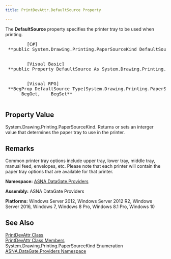 ```yaml
---
title: PrintDevAttr.DefaultSource Property

---
```


The **DefaultSource** property specifies the printer tray to be used when printing. 
<pre class="prettyprint">        <span class="lang">[C#]</span>
 **public System.Drawing.Printing.PaperSourceKind DefaultSource { get; set; }** 
      </pre>
<pre class="prettyprint">        <span class="lang">[Visual Basic] </span>
 **public Property DefaultSource As System.Drawing.Printing.PaperSourceKind** 
      </pre>
<pre class="prettyprint">        <span class="lang">[Visual RPG]</span>
 **BegProp DefaultSource Type(System.Drawing.Printing.PaperSourceKind) Access(*Public) <br />      BegGet,    BegSet** 
      </pre>

## Property Value

System.Drawing.Printing.PaperSourceKind. Returns or sets an interger value that determines the paper tray to use in the printer. 
## Remarks

Common printer tray options include upper tray, lower tray, middle tray, manual feed, envelopes, etc. Please note that each printer will contain the paper tray options that are available for that printer.

**Namespace:** [ ASNA.DataGate.Providers](datagate-providers-namespace.html) 

**Assembly:** ASNA DataGate Providers

**Platforms:** Windows Server 2012, Windows Server 2012 R2, Windows Server 2016, Windows 7, Windows 8 Pro, Windows 8.1 Pro, Windows 10
## See Also


[PrintDevAttr Class](print-dev-attr-class.html)
      <br />
[PrintDevAttr Class Members](print-dev-attr-members.html)
      <br />System.Drawing.Printing.PaperSourceKind Enumeration
      <br />[ASNA.DataGate.Providers Namespace](datagate-providers-namespace.html)

